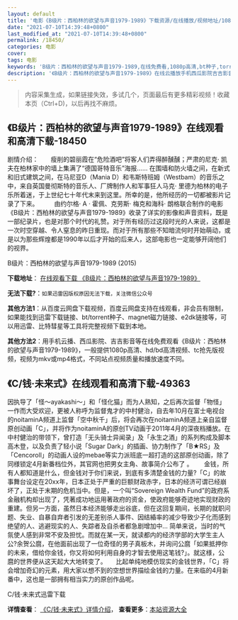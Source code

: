 ```yaml
---
layout: default
title: '电影《B级片：西柏林的欲望与声音1979-1989》下载资源/在线播放/视频地址/1080p/高清/蓝光'
date: "2021-07-10T14:39:48+0800"
last_modified_at: "2021-07-10T14:39:48+0800"
permalink: /18450/
categories: 电影
cover:
tags: 电影
keywords: 'B级片：西柏林的欲望与声音1979-1989,在线免费看,1080p高清,bt种子,torrent,百度云盘,magnet,磁力链,迅雷下载资源'
description: '《B级片：西柏林的欲望与声音1979-1989》在线云播放手机西瓜影院吉吉影音免费看，1080p高清bd/hd未删减完整版和tc抢先枪版，mkv/mp4格式，附带bt/torrent种子、magnet/磁力链、百度云盘、网盘资源迅雷下载链接'
---
```


>内容采集生成，如果链接失效，多试几个，页面最后有更多精彩视频！收藏本页（Ctrl+D)，以后再找不麻烦。


## 《B级片：西柏林的欲望与声音1979-1989》在线观看和高清下载-18450

剧情介绍：　　瘦削的碧丽霞在“危险酒吧”将客人们弄得醉醺醺；严肃的尼克· 凯夫在柏林家中的墙上集满了“德国哥特音乐”海报…… 在围墙和防火墙之间，在新式和旧式建筑之间，在马尼亚D（Mania D）和韦斯特班姆（Westbam）的音乐之中，来自英国曼彻斯特的音乐人、厂牌制作人和军事狂人马克· 里德为柏林的电子乐所着迷，于上世纪七十年代末来到这里。所幸的是，他所经历的一切都被影片记录了下来。  　　由约尔格· A · 霍佩、克劳斯· 梅克和海科· 朗格联合制作的电影《B级片：西柏林的欲望与声音1979-1989》收录了详实的影像和声音资料，既是一部纪录片，也是对那个时代的礼赞。对于所有经历过这段时光的人来说，这都是一次时空穿越、令人窒息的昨日重现。而对于所有那些不知暗流何时开始萌动，或是以为那些辉煌都是1990年以后才开始的后来人，这部电影也一定能够开阔他们的视界。


B级片：西柏林的欲望与声音1979-1989 (2015)

**下载地址**： [在线观看下载 《B级片：西柏林的欲望与声音1979-1989》](https://www.btbtdy.me/btdy/dy2945.html) 


**无法下载?**：`如果迅雷因版权原因无法下载，关注微信公众号 `

**其他方法1**：从百度云网盘下载视频，百度云网盘支持在线观看，非会员有限制，如果能找到迅雷下载链接、bt/torrent种子、magnet磁力链接、e2dk链接等，可以用迅雷、比特彗星等工具将完整视频下载到本地。

**其他方法2**：用手机云播、西瓜影院、吉吉影音等在线免费观看《B级片：西柏林的欲望与声音1979-1989》，一般提供1080p高清、hd/bd高清视频、tc抢先版视频，视频为mkv或mp4格式，不同站点视频质量和播放速度不同。


## 《C/钱&#8231;未来式》在线观看和高清下载-49363

因执导了「怪～ayakashi～」和「怪化猫」而为人熟知，之后再次监督「物怪」一作而大受欢迎，更被人称呼为监督鬼才的中村健治，自去年10月在富士电视台的noitaminA频道上监督「空中秋千」后，将会再次在noitaminA频道上亲自监督原创动画「C」，并将作为noitaminA的原创TV动画于2011年4月的深夜档播放。在中村健治的带领下，曾打造「无头骑士异闻录」及「永生之酒」的系列构成及脚本高木登，以及负责了轻小说「Sugar Dark」的插画、协力制作了「B★RS」及「Cencoroll」的动画人设的mebae等实力派班底一超打造的这部原创动画，除了同様锁定4月新番档位外，其官网也把男女主角、故事简介公布了 。</div>　　 金钱，所有人都知道是什么，但金钱对于你们来说，到底有多清楚金钱的力量?「C」的故事舞台设定在20xx年，日本正处于严重的巨额财政赤字，日本的经济可谓已经崩坏了，正处于末期的危机当中。但是，一个叫“Sovereign Wealth Fund”的政府系金融机构却出现了，凭著成功地运用著政府的资金，使政府能够奇迹地实现财政的重建。但另一方面，虽然日本经济能够走出谷底，但在这回复期间，长期的就职问题、失业、自暴自弃者引发的无差别杀人事件、因结緍率的减少导致少子化而感到绝望的人、逃避现实的人、失踪者及自杀者都急剧增加中... 简单来说，当时的气氛使人感到非常不安及担忧。而就在某一天，就读都内的经济学部的大学生主人公?余贺公麿，在他面前出现了一位奇怪的男子真板木，并询问公麿「如果抵押你的未来，借给你金钱，你又将如何利用自身的才智去使用这笔钱?」。就这様，公麿的世界便从这天起大大地转变了。</div>　　比起单纯地模仿现实的金钱世界，「C」将会增加奇幻的元素，用大家以想不到的空想世界描绘金钱的力量。在来临的4月新番中，这也是一部拥有相当实力的原创作品呢。</div>


C/钱&#8231;未来式迅雷下载

**详情查看**： [《C/钱&#8231;未来式》详情介绍](/movie/49363/)， **查看更多**：[本站资源大全](/movie/t/all/)


